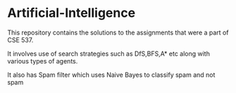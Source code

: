 # Artificial-Intelligence
This repository contains the solutions to the assignments that were a part of CSE 537.

It involves use of search strategies such as DfS,BFS,A* etc along with various types of agents.

It also has Spam filter which uses Naive Bayes to classify spam and not spam
